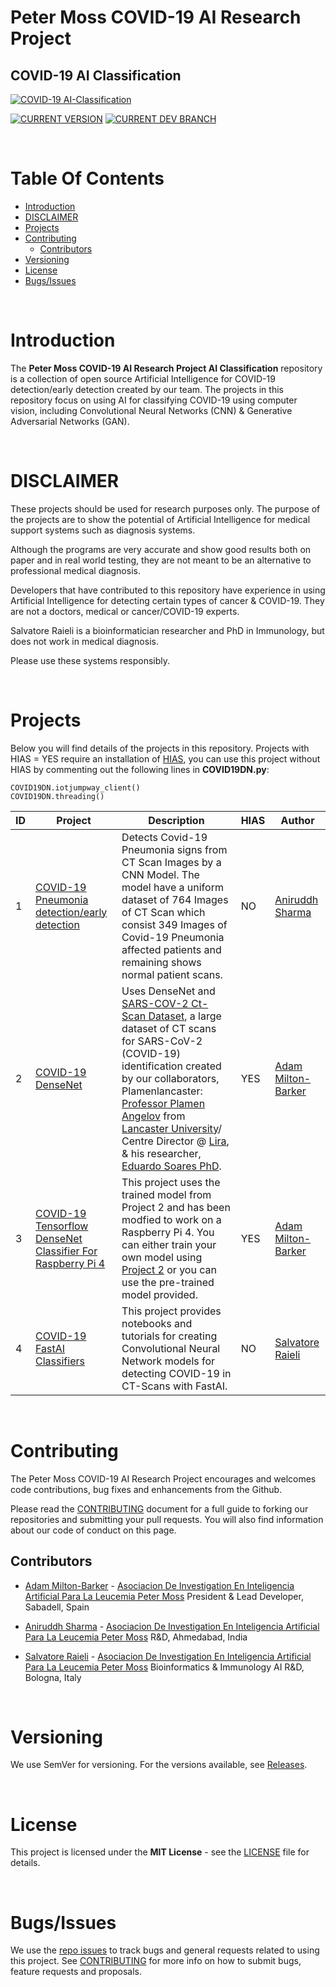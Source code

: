 # Peter Moss COVID-19 AI Research Project

## COVID-19 AI Classification

[![COVID-19 AI-Classification](Media/Images/covid-19-ai-classification.png)](https://github.com/COVID-19-AI-Research-Project/AI-Classification)

[![CURRENT VERSION](https://img.shields.io/badge/CURRENT%20VERSION-0.4.0-blue.svg)](https://github.com/COVID-19-AI-Research-Project/AI-Classification/tree/0.4.0) [![CURRENT DEV BRANCH](https://img.shields.io/badge/CURRENT%20DEV%20BRANCH-0.5.0-blue.svg)](https://github.com/COVID-19-AI-Research-Project/AI-Classification/tree/0.5.0)

&nbsp;

# Table Of Contents

- [Introduction](#introduction)
- [DISCLAIMER](#disclaimer)
- [Projects](#projects)
- [Contributing](#contributing)
  - [Contributors](#contributors)
- [Versioning](#versioning)
- [License](#license)
- [Bugs/Issues](#bugs-issues)

&nbsp;

# Introduction

The **Peter Moss COVID-19 AI Research Project AI Classification** repository is a collection of open source Artificial Intelligence for COVID-19 detection/early detection created by our team. The projects in this repository focus on using AI for classifying COVID-19 using computer vision, including Convolutional Neural Networks (CNN) & Generative Adversarial Networks (GAN).

&nbsp;

# DISCLAIMER

These projects should be used for research purposes only. The purpose of the projects are to show the potential of Artificial Intelligence for medical support systems such as diagnosis systems. 

Although the programs are very accurate and show good results both on paper and in real world testing, they are not meant to be an alternative to professional medical diagnosis. 

Developers that have contributed to this repository have experience in using Artificial Intelligence for detecting certain types of cancer & COVID-19. They are not a doctors, medical or cancer/COVID-19 experts. 

Salvatore Raieli is a bioinformatician researcher and PhD in Immunology, but does not work in medical diagnosis. 

Please use these systems responsibly.

&nbsp;

# Projects

Below you will find details of the projects in this repository. Projects with HIAS = YES require an installation of [HIAS](https://github.com/LeukemiaAiResearch/HIAS "HIAS"), you can use this project without HIAS by commenting out the following lines in **COVID19DN.py**:

```
COVID19DN.iotjumpway_client()
COVID19DN.threading()
```

| ID  | Project                                                                                                    | Description                                                                                                                                                                                                                                                                                                                                                                                                                                                                                                                                 | HIAS | Author                                                                                                        |
| --- | ---------------------------------------------------------------------------------------------------------- | ------------------------------------------------------------------------------------------------------------------------------------------------------------------------------------------------------------------------------------------------------------------------------------------------------------------------------------------------------------------------------------------------------------------------------------------------------------------------------------------------------------------------------------------- | ---- | ------------------------------------------------------------------------------------------------------------- |
| 1   | [COVID-19 Pneumonia detection/early detection](Projects/1/ "COVID-19 Pneumonia detection/early detection") | Detects Covid-19 Pneumonia signs from CT Scan Images by a CNN Model. The model have a uniform dataset of 764 Images of CT Scan which consist 349 Images of Covid-19 Pneumonia affected patients and remaining shows normal patient scans.                                                                                                                                                                                                                                                                                                   | NO   | [Aniruddh Sharma](https://www.leukemiaresearchassociation.ai/team/aniruddh-sharma "Aniruddh Sharma")          |
| 2   | [COVID-19 DenseNet](Projects/2/ "COVID-19 DenseNet")                                                       | Uses DenseNet and [SARS-COV-2 Ct-Scan Dataset](https://www.kaggle.com/plameneduardo/sarscov2-ctscan-dataset "SARS-COV-2 Ct-Scan Dataset"), a large dataset of CT scans for SARS-CoV-2 (COVID-19) identification created by our collaborators, Plamenlancaster: [Professor Plamen Angelov](https://www.lancaster.ac.uk/lira/people/#d.en.397371) from [Lancaster University](https://www.lancaster.ac.uk/)/ Centre Director @ [Lira](https://www.lancaster.ac.uk/lira/), & his researcher, [Eduardo Soares PhD](https://www.lancaster.ac.uk/sci-tech/about-us/people/eduardo-almeida-soares). | YES  | [Adam Milton-Barker](https://www.leukemiaresearchassociation.ai/team/adam-milton-barker "Adam Milton-Barker") |
| 3   | [COVID-19 Tensorflow DenseNet Classifier For Raspberry Pi 4](Projects/3/ "COVID-19 Tensorflow DenseNet Classifier For Raspberry Pi 4")                                                       | This project uses the trained model from Project 2 and has been modfied to work on a Raspberry Pi 4. You can either train your own model using [Project 2](Projects/2/ "Project 2") or you can use the pre-trained model provided. | YES  | [Adam Milton-Barker](https://www.leukemiaresearchassociation.ai/team/adam-milton-barker "Adam Milton-Barker") |
| 4   | [COVID-19 FastAI Classifiers](Projects/4/ "COVID-19 FastAI Classifiers")                                                       |This project provides notebooks and tutorials for creating  Convolutional Neural Network models for detecting COVID-19 in CT-Scans with FastAI. | NO  | [Salvatore Raieli](https://www.leukemiaresearchassociation.ai/team/salvatore-raieli  "Salvatore Raieli") |

&nbsp;

# Contributing

The Peter Moss COVID-19 AI Research Project encourages and welcomes code contributions, bug fixes and enhancements from the Github.

Please read the [CONTRIBUTING](CONTRIBUTING.md "CONTRIBUTING") document for a full guide to forking our repositories and submitting your pull requests. You will also find information about our code of conduct on this page.

## Contributors

- [Adam Milton-Barker](https://www.leukemiaresearchassociation.ai/team/adam-milton-barker "Adam Milton-Barker") - [Asociacion De Investigation En Inteligencia Artificial Para La Leucemia Peter Moss](https://www.leukemiaresearchassociation.ai "Asociacion De Investigation En Inteligencia Artificial Para La Leucemia Peter Moss") President & Lead Developer, Sabadell, Spain

- [Aniruddh Sharma](https://www.leukemiaresearchassociation.ai/team/aniruddh-sharma "Aniruddh Sharma") - [Asociacion De Investigation En Inteligencia Artificial Para La Leucemia Peter Moss](https://www.leukemiaresearchassociation.ai "Asociacion De Investigation En Inteligencia Artificial Para La Leucemia Peter Moss") R&D, Ahmedabad, India

- [Salvatore Raieli](https://www.leukemiaresearchassociation.ai/team/salvatore-raieli  "Salvatore Raieli") - [Asociacion De Investigation En Inteligencia Artificial Para La Leucemia Peter Moss](https://www.leukemiaresearchassociation.ai "Asociacion De Investigation En Inteligencia Artificial Para La Leucemia Peter Moss") Bioinformatics & Immunology AI R&D, Bologna, Italy

&nbsp;

# Versioning

We use SemVer for versioning. For the versions available, see [Releases](releases "Releases").

&nbsp;

# License

This project is licensed under the **MIT License** - see the [LICENSE](LICENSE "LICENSE") file for details.

&nbsp;

# Bugs/Issues

We use the [repo issues](issues "repo issues") to track bugs and general requests related to using this project. See [CONTRIBUTING](CONTRIBUTING.md "CONTRIBUTING") for more info on how to submit bugs, feature requests and proposals.
